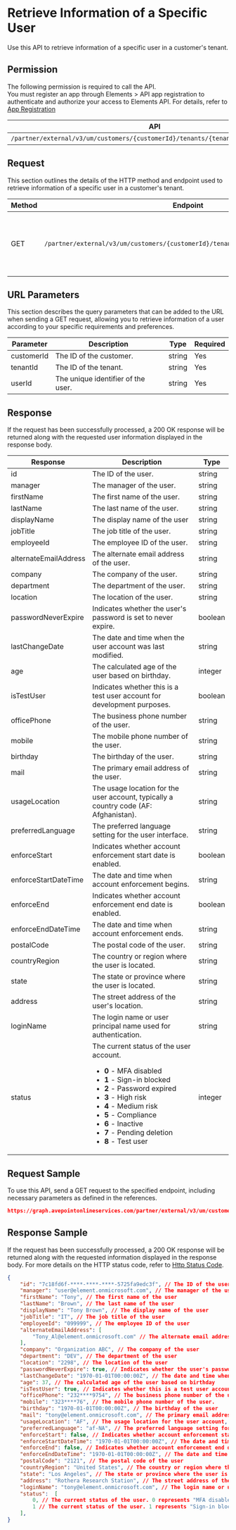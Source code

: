# Retrieve Information of a Specific User

Use this API to retrieve information of a specific user in a customer's tenant. 

## Permission

The following permission is required to call the API.  
You must register an app through Elements > API app registration to authenticate and authorize your access to Elements API. For details, refer to [App Registration](../../register-app.md)

| API | Permission  |
|-----------|--------|
| `/partner/external/v3/um/customers/{customerId}/tenants/{tenantId}/users/{userId}`|elements.um.user.read.all|  

## Request

This section outlines the details of the HTTP method and endpoint used to retrieve information of a specific user in a customer's tenant.

| Method | Endpoint | Description |
|-----------|--------|------------|
| GET | `/partner/external/v3/um/customers/{customerId}/tenants/{tenantId}/users/{userId}` | 	Retrieves information of a specific user in a customer's tenant.|

## URL Parameters

This section describes the query parameters that can be added to the URL when sending a GET request, allowing you to retrieve information of a user according to your specific requirements and preferences.

| Parameter | Description | Type | Required |
| --- | --- | --- |---|
| customerId | The ID of the customer. | string | Yes |
| tenantId | The ID of the tenant. | string | Yes |
| userId | The unique identifier of the user. | string | Yes |

## Response

If the request has been successfully processed, a 200 OK response will be returned along with the requested user information displayed in the response body.
 
| Response | Description | Type |
| --- | --- | --- |
| id |  The ID of the user. | string |
| manager | The manager of the user. | string |
| firstName | The first name of the user. | string |
| lastName | The last name of the user. | string |
| displayName | The display name of the user | string |
| jobTitle | The job title of the user. | string |
| employeeId |The employee ID of the user. | string |
| alternateEmailAddress | The alternate email address of the user. | string |
| company | The company of the user. | string |
| department | The department  of the user. | string |
| location | The location of the user. | string |
| passwordNeverExpire | Indicates whether the user's password is set to never expire. | boolean |
| lastChangeDate | The date and time when the user account was last modified. | string |
| age | The calculated age of the user based on birthday. | integer |
| isTestUser | Indicates whether this is a test user account for development purposes. | boolean |
| officePhone | The business phone number of the user. | string |
| mobile | The mobile phone number of the user. | string |
| birthday | The birthday of the user. | string |
| mail | The primary email address of the user. | string |
| usageLocation | The usage location for the user account, typically a country code (AF: Afghanistan). | string |
| preferredLanguage | The preferred language setting for the user interface. | string |
| enforceStart | Indicates whether account enforcement start date is enabled. | boolean |
| enforceStartDateTime | The date and time when account enforcement begins. | string |
| enforceEnd | Indicates whether account enforcement end date is enabled. | boolean |
| enforceEndDateTime | The date and time when account enforcement ends. | string |
| postalCode | The postal code of the user. | string |
| countryRegion | The country or region where the user is located. | string |
| state | The state or province where the user is located. | string |
| address | The street address of the user's location. | string |
| loginName | The login name or user principal name used for authentication. | string |
| status | The current status of the user account. <ul><li>**0** - MFA disabled</li><li>**1** - Sign-in blocked</li><li>**2** - Password expired</li><li>**3** - High risk</li><li>**4** - Medium risk</li><li>**5** - Compliance</li><li>**6** - Inactive</li><li>**7** - Pending deletion</li><li>**8** - Test user</li></ul> | integer |

## Request Sample

To use this API, send a GET request to the specified endpoint, including necessary parameters as defined in the references. 

```json
https://graph.avepointonlineservices.com/partner/external/v3/um/customers/966f35cc-****-****-****-25cdbcf82a07/tenants/0c7715b3-bc2f-4c4c-a8a0-f3634dcfacec/users/7c18fd6f-****-****-****-5725fa9edc3f
```

## Response Sample

If the request has been successfully processed, a 200 OK response will be returned along with the requested information displayed in the response body.
For more details on the HTTP status code, refer to [Http Status Code](../../Use-AvePoint-Graph-API.md#http-status-code).

```json
{
    "id": "7c18fd6f-****-****-****-5725fa9edc3f", // The ID of the user
    "manager": "user@element.onmicrosoft.com", // The manager of the user
    "firstName": "Tony", // The first name of the user
    "lastName": "Brown", // The last name of the user
    "displayName": "Tony Brown", // The display name of the user
    "jobTitle": "IT", // The job title of the user
    "employeeId": "099999", // The employee ID of the user
    "alternateEmailAddress": [
        "Tony_Al@element.onmicrosoft.com" // The alternate email address of the user
    ],
    "company": "Organization ABC", // The company of the user
    "department": "DEV", // The department of the user
    "location": "2298", // The location of the user
    "passwordNeverExpire": true, // Indicates whether the user's password is set to never expire
    "lastChangeDate": "1970-01-01T00:00:00Z", // The date and time when the user account was last modified
    "age": 37, // The calculated age of the user based on birthday
    "isTestUser": true, // Indicates whether this is a test user account for development purposes
    "officePhone": "232****9754", // The business phone number of the user
    "mobile": "323****76", // The mobile phone number of the user.
    "birthday": "1970-01-01T00:00:00Z", // The birthday of the user
    "mail": "tony@element.onmicrosoft.com", // The primary email address of the user
    "usageLocation": "AF", // The usage location for the user account, typically a country code
    "preferredLanguage": "af-NA", // The preferred language setting for the user interface
    "enforceStart": false, // Indicates whether account enforcement start date is enabled
    "enforceStartDateTime": "1970-01-01T00:00:00Z", // The date and time when account enforcement begins
    "enforceEnd": false, // Indicates whether account enforcement end date is enabled
    "enforceEndDateTime": "1970-01-01T00:00:00Z", // The date and time when account enforcement ends
    "postalCode": "2121", // The postal code of the user
    "countryRegion": "United States", // The country or region where the user is located
    "state": "Los Angeles", // The state or province where the user is located
    "address": "Rothera Research Station", // The street address of the user's location
    "loginName": "tony@element.onmicrosoft.com", // The login name or user principal name used for authentication
    "status":  [ 
        0, // The current status of the user. 0 represents "MFA disabled"
        1 // The current status of the user. 1 represents "Sign-in blocked"
    ],
}
```
